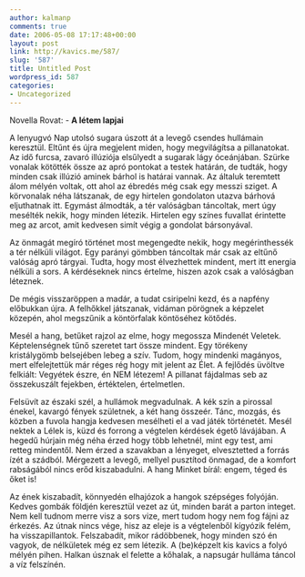 ```yaml
---
author: kalmanp
comments: true
date: 2006-05-08 17:17:48+00:00
layout: post
link: http://kavics.me/587/
slug: '587'
title: Untitled Post
wordpress_id: 587
categories:
- Uncategorized
---
```


Novella Rovat: - **A létem lapjai**




A lenyugvó Nap utolsó sugara úszott át a levegő csendes hullámain keresztül. Eltűnt és újra megjelent miden, hogy megvilágítsa a pillanatokat. Az idő furcsa, zavaró illúziója elsűlyedt a sugarak lágy óceánjában. Szürke vonalak kötötték össze az apró pontokat a testek határán, de tudták, hogy minden csak illúzió aminek bárhol is határai vannak. Az általuk teremtett álom mélyén voltak, ott ahol az ébredés még csak egy messzi sziget. A körvonalak néha látszanak, de egy hirtelen gondolaton utazva bárhová eljuthatnak itt. Egymást álmodták, a tér valóságban táncoltak, mert úgy mesélték nekik, hogy minden létezik. Hirtelen egy színes fuvallat érintette meg az arcot, amit kedvesen simít végig a gondolat bársonyával.




Az önmagát megíró történet most megengedte nekik, hogy megérinthessék a tér nélküli világot. Egy parányi gömbben táncoltak már csak az eltűnő valóság apró tárgyai. Tudta, hogy most élvezhettek mindent, mert itt energia nélküli a sors. A kérdéseknek nincs értelme, hiszen azok csak a valóságban léteznek.




De mégis visszaröppen a madár, a tudat csiripelni kezd, és a napfény előbukkan újra. A felhőkkel játszanak, vidáman pörögnek a képzelet közepén, ahol megszűnik a köntörfalak köntöséhez kötődés.




Mesél a hang, betűket rajzol az elme, hogy megossza Mindenét Veletek. Képtelenségnek tűnő szeretet tart össze mindent. Egy törékeny kristálygömb belsejében lebeg a szív. Tudom, hogy mindenki magányos, mert elfelejtettük már réges rég hogy mit jelent az Élet. A fejlődés üvöltve felkiált: Vegyétek észre, én NEM létezem! A pillanat fájdalmas seb az összekuszált fejekben, értéktelen, értelmetlen.




Felsüvít az északi szél, a hullámok megvadulnak. A kék szín a pirossal énekel, kavargó fények születnek, a két hang összeér. Tánc, mozgás, és közben a fuvola hangja kedvesen mesélheti el a vad játék történetét. Mesél nektek a Lélek is, küzd és forrong a végtelen kérdések égető lávájában. A hegedű húrjain még néha érzed hogy több lehetnél, mint egy test, ami retteg mindentől. Nem érzed a szavakban a lényeget, elvesztetted a forrás ízét a szádból. Mérgezett a levegő, mellyel pusztítod önmagad, de a komfort rabságából nincs erőd kiszabadulni. A hang Minket bírál: engem, téged és őket is!




Az ének kiszabadít, könnyedén elhajózok a hangok szépséges folyóján. Kedves gombák földjén keresztül vezet az út, minden barát a parton integet. Nem kell tudnom merre visz a sors vize, mert tudom hogy nem fog fájni az érkezés. Az útnak nincs vége, hisz az eleje is a végtelenből kígyózik felém, ha visszapillantok. Felszabadít, mikor rádöbbenek, hogy minden szó én vagyok, de nélkületek még ez sem létezik. A (be)képzelt kis kavics a folyó mélyén pihen. Halkan úsznak el felette a kőhalak, a napsugár hulláma táncol a víz felszínén.
